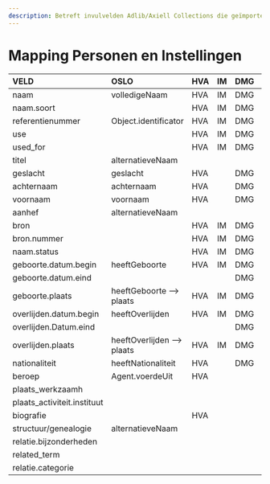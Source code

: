 ```yaml
---
description: Betreft invulvelden Adlib/Axiell Collections die geïmporteerd worden in DAMS
---
```


# Mapping Personen en Instellingen

| VELD | OSLO | HVA | IM | DMG | STAM | AG |
| :--- | :--- | :--- | :--- | :--- | :--- | :--- |
| naam | volledigeNaam | HVA | IM | DMG | STAM | AG |
| naam.soort |  | HVA | IM | DMG | STAM | AG |
| referentienummer | Object.identificator | HVA | IM | DMG | STAM | AG |
| use |  | HVA | IM | DMG |  |  |
| used\_for |  | HVA | IM | DMG |  |  |
| titel | alternatieveNaam |  |  |  |  | AG |
| geslacht | geslacht | HVA |  | DMG | STAM | AG |
| achternaam | achternaam | HVA |  | DMG | STAM | AG |
| voornaam | voornaam | HVA |  | DMG | STAM | AG |
| aanhef | alternatieveNaam |  |  |  |  | AG |
| bron |  | HVA | IM | DMG | STAM | AG |
| bron.nummer |  | HVA | IM | DMG | STAM | AG |
| naam.status |  | HVA | IM | DMG | STAM | AG |
| geboorte.datum.begin | heeftGeboorte | HVA | IM | DMG | STAM | AG |
| geboorte.datum.eind |  |  |  | DMG | STAM | AG |
| geboorte.plaats | heeftGeboorte --&gt; plaats | HVA | IM | DMG | STAM | AG |
| overlijden.datum.begin | heeftOverlijden | HVA | IM | DMG | STAM | AG |
| overlijden.Datum.eind |  |  |  | DMG | STAM | AG |
| overlijden.plaats | heeftOverlijden --&gt; plaats | HVA | IM | DMG | STAM | AG |
| nationaliteit | heeftNationaliteit | HVA |  | DMG | STAM | AG |
| beroep | Agent.voerdeUit | HVA |  |  |  | AG |
| plaats\_werkzaamh |  |  |  |  |  | AG |
| plaats\_activiteit.instituut |  |  |  |  |  | AG |
| biografie |  | HVA |  |  |  | AG |
| structuur/genealogie | alternatieveNaam |  |  |  |  | AG |
| relatie.bijzonderheden |  |  |  |  |  | AG |
| related\_term |  |  |  |  |  | AG |
| relatie.categorie |  |  |  |  |  | AG |

